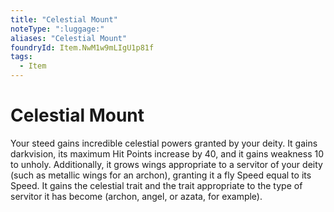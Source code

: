 ```yaml
---
title: "Celestial Mount"
noteType: ":luggage:"
aliases: "Celestial Mount"
foundryId: Item.NwM1w9mLIgU1p81f
tags:
  - Item
---
```


# Celestial Mount

Your steed gains incredible celestial powers granted by your deity. It gains darkvision, its maximum Hit Points increase by 40, and it gains weakness 10 to unholy. Additionally, it grows wings appropriate to a servitor of your deity (such as metallic wings for an archon), granting it a fly Speed equal to its Speed. It gains the celestial trait and the trait appropriate to the type of servitor it has become (archon, angel, or azata, for example).
